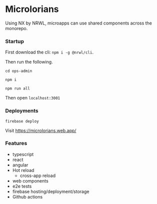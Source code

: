 # Microlorians

Using NX by NRWL, microapps can use shared components across the monorepo.

### Startup

First download the cli: `npm i -g @nrwl/cli`.

Then run the following.

`cd ops-admin`

`npm i`

`npm run all`

Then open `localhost:3001`


### Deployments

`firebase deploy`

Visit https://microlorians.web.app/

### Features
- typescript
- react
- angular
- Hot reload
    - cross-app reload
- web components
- e2e tests
- firebase hosting/deployment/storage
- Github actions